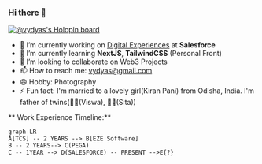 ### Hi there 👋

[![@vydyas's Holopin board](https://holopin.me/vydyas)](https://holopin.io/@vydyas)

- 🔭 I’m currently working on [Digital Experiences](https://github.com/user/repo/blob/branch/other_file.md) at **Salesforce**
- 🌱 I’m currently learning **NextJS**, **TailwindCSS** (Personal Front)
- 👯 I’m looking to collaborate on Web3 Projects
- 📫 How to reach me: vydyas@gmail.com
- 😄 Hobby: Photography
- ⚡ Fun fact: I'm married to a lovely girl(Kiran Pani) from Odisha, India. I'm father of twins(👦🏻(Viswa), 👧🏻(Sita))


** Work Experience Timeline:**

```mermaid
graph LR
A[TCS] -- 2 YEARS --> B[EZE Software]
B -- 2 YEARS--> C(PEGA)
C -- 1YEAR --> D(SALESFORCE) -- PRESENT -->E{?} 
```
